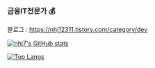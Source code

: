 ### 금융IT전문가 💰

블로그 : https://nhj12311.tistory.com/category/dev

[![nhj7's GitHub stats](https://github-readme-stats.vercel.app/api?username=nhj7&show_icons=true)](https://github.com/nhj7)

[![Top Langs](https://github-readme-stats.vercel.app/api/top-langs/?username=nhj7&hide=css,html&langs_count=8)](https://github.com/nhj7)

<!--
**nhj7/nhj7** is a ✨ _special_ ✨ repository because its `README.md` (this file) appears on your GitHub profile.

Here are some ideas to get you started:

- 🔭 I’m currently working on ...
- 🌱 I’m currently learning ...
- 👯 I’m looking to collaborate on ...
- 🤔 I’m looking for help with ...
- 💬 Ask me about ...
- 📫 How to reach me: ...
- 😄 Pronouns: ...
- ⚡ Fun fact: ...
-->

